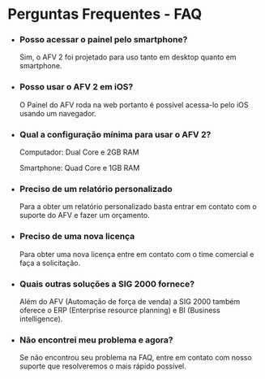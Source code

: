 # Perguntas Frequentes - FAQ

* ### Posso acessar o painel pelo smartphone?
    Sim, o AFV 2 foi projetado para uso tanto em desktop quanto em smartphone. 

* ### Posso usar o AFV 2 em iOS?
    O Painel do AFV roda na web portanto é possível acessa-lo pelo iOS usando um navegador.

* ### Qual a configuração mínima para usar o AFV 2?
    Computador: Dual Core e 2GB RAM

    Smartphone: Quad Core e 1GB RAM

* ### Preciso de um relatório personalizado
    Para a obter um relatório personalizado basta entrar em contato com o suporte do AFV e fazer um orçamento.

* ### Preciso de uma nova licença
    Para obter uma nova licença entre em contato com o time comercial e faça a solicitação.

* ### Quais outras soluções a SIG 2000 fornece?
    Além do AFV (Automação de força de venda) a SIG 2000 também oferece o ERP (Enterprise resource planning) e BI (Business intelligence).

* ### Não encontrei meu problema e agora?
    Se não encontrou seu problema na FAQ, entre em contato com nosso suporte que resolveremos o mais rápido possível.
